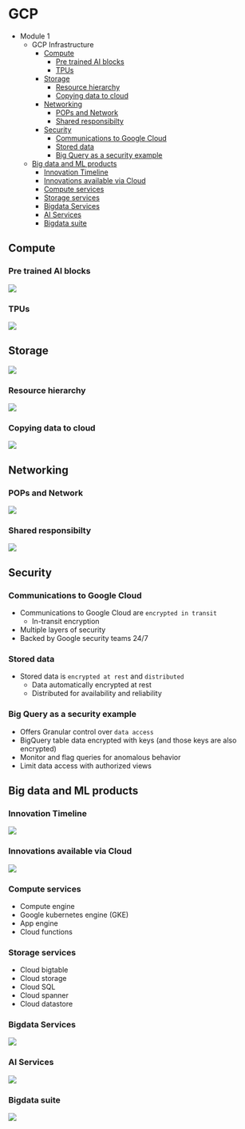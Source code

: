 # GCP
- Module 1
  - GCP Infrastructure
    - [Compute](#compute)
      - [Pre trained AI blocks](#pre-trained-ai-blocks)
      - [TPUs](#tpus)
    - [Storage](#storage)
      - [Resource hierarchy](#resource-hierarchy)
      - [Copying data to cloud](#copying-data-to-cloud)
    - [Networking](#networking)
      - [POPs and Network](#pops-and-network)
      - [Shared responsibilty](#shared-responsibilty)
    - [Security](#security)
      - [Communications to Google Cloud](#communications-to-google-cloud)
      - [Stored data](#stored-data)
      - [Big Query as a security example](#big-query-as-a-security-example)
  - [Big data and ML products](#big-data-and-ml-products)
    - [Innovation Timeline](#innovation-timeline)
    - [Innovations available via Cloud](#innovations-available-via-cloud)
    - [Compute services](#compute-services)
    - [Storage services](#storage-services)
    - [Bigdata Services](#bigdata-services)
    - [AI Services](#ai-services)
    - [Bigdata suite](#bigdata-suite)

## Compute
### Pre trained AI blocks
<img src="images/pre_trained_ai_blocks.png">

### TPUs 
<img src="images/tpu.png">

## Storage
<img src="images/storage.png">

### Resource hierarchy
<img src="images/resource_hierarchy.png">

### Copying data to cloud
<img src="images/copying_data_to_cloud.png">

## Networking
### POPs and Network
<img src="images/pops_network.png">

### Shared responsibilty
<img src="images/shared_responsibilty.png">

## Security
### Communications to Google Cloud
- Communications to Google Cloud are `encrypted in transit` 
  - In-transit encryption
- Multiple layers of security
- Backed by Google security teams 24/7 
### Stored data
- Stored data is `encrypted at rest` and `distributed`
  - Data automatically encrypted at rest 
  - Distributed for availability and reliability 

### Big Query as a security example
- Offers Granular control over `data access`
- BigQuery table data encrypted with keys (and those keys are also encrypted) 
- Monitor and flag queries for anomalous behavior 
- Limit data access with authorized views 

## Big data and ML products
### Innovation Timeline
<img src="images/innovation_timeline.png">

### Innovations available via Cloud
<img src="images/innovations_available_via_cloud.png">

### Compute services
- Compute engine
- Google kubernetes engine (GKE)
- App engine
- Cloud functions

### Storage services
- Cloud bigtable
- Cloud storage
- Cloud SQL
- Cloud spanner
- Cloud datastore

### Bigdata Services
<img src="images/big_data_services.png">

### AI Services
<img src="images/ai_services.png">

### Bigdata suite
<img src="images/big_data_suite.png">
